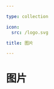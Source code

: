 ```yaml
---

type: collection

icon:
  src: /logo.svg

title: 图片

---
```


# 图片

<ShowBreadcrumb />

<ShowResources />
